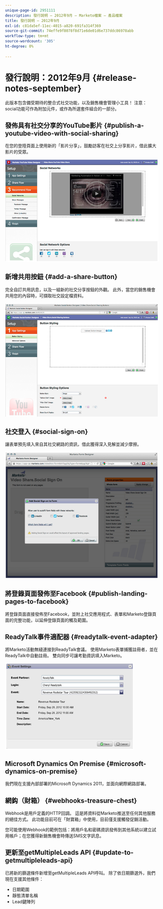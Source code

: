 ```yaml
---
unique-page-id: 2951111
description: 發行說明 — 2012年9月 — Marketo檔案 — 產品檔案
title: 發行說明 — 2012年9月
exl-id: c81da5ef-11ec-4015-a820-691fa314f369
source-git-commit: 74effe9f8078f8d71e6de01d6e737ddc86978abb
workflow-type: tm+mt
source-wordcount: '305'
ht-degree: 0%

---
```


# 發行說明：2012年9月 {#release-notes-september}

此版本包含備受期待的整合式社交功能，以及銷售機會管理小工具！ 注意：social功能可作為附加元件，或作為所選套件組合的一部分。

## 發佈具有社交分享的YouTube影片 {#publish-a-youtube-video-with-social-sharing}

在您的登陸頁面上使用新的「影片分享」，鼓勵訪客在社交上分享影片，借此擴大影片的受眾。

![](assets/image2014-9-23-10-3a39-3a21.png)

## 新增共用按鈕 {#add-a-share-button}

完全自訂共用訊息，以及一組新的社交分享按鈕的外觀。 此外，當您的銷售機會共用您的內容時，可擷取社交設定檔資料。

![](assets/image2014-9-23-10-3a39-3a46.png)

## 社交登入 {#social-sign-on}

讓表單預先填入來自其社交網路的資訊，借此獲得深入見解並減少摩擦。

![](assets/image2014-9-23-10-3a40-3a2.png)

## 將登錄頁面發佈至Facebook {#publish-landing-pages-to-facebook}

將登錄頁面直接發佈至Facebook，並附上社交應用程式、表單和Marketo登錄頁面的完整功能，以延伸登錄頁面的觸及範圍。

## ReadyTalk事件適配器 {#readytalk-event-adapter}

將Marketo活動無縫連接到ReadyTalk會議。 使用Marketo表單捕獲註冊者，並在ReadyTalk中自動註冊。 雙向同步可讓考勤資訊填入Marketo。

![](assets/image2014-9-23-10-3a40-3a16.png)

## Microsoft Dynamics On Premise {#microsoft-dynamics-on-premise}

我們現在支援內部部署的Microsoft Dynamics 2011，並面向網際網路部署。

## 網鈎（財箱） {#webhooks-treasure-chest}

Webhook是用戶定義的HTTP回調。 這是將資料從Marketo推送至任何其他服務的絕佳方式。 此功能目前可在「財寶箱」中使用，目前僅支援觸發促銷活動。

您可能使用Webhook的範例包括：將用戶名和密碼資訊發佈到其他系統以建立試用帳戶；在您獲得新銷售機會時傳送SMS文字訊息。

## 更新至getMultipleLeads API {#update-to-getmultipleleads-api}

已將新的篩選條件新增至getMultipleLeads API呼叫。 除了依日期篩選外，我們現在支援其他條件：

* 日期範圍
* 靜態清單名稱
* Lead鍵陣列

